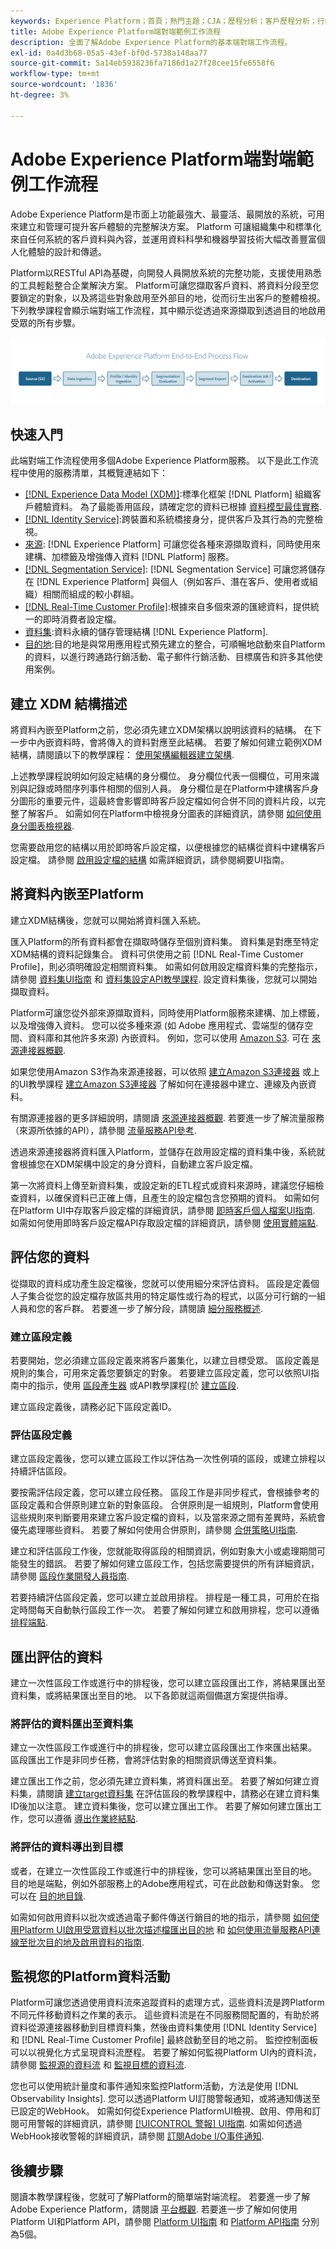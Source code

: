 ```yaml
---
keywords: Experience Platform；首頁；熱門主題；CJA；歷程分析；客戶歷程分析；行銷活動協調；協調；客戶歷程；歷程；歷程協調；功能；地區
title: Adobe Experience Platform端對端範例工作流程
description: 全面了解Adobe Experience Platform的基本端對端工作流程。
exl-id: 0a4d3b68-05a5-43ef-bf0d-5738a148aa77
source-git-commit: 5a14eb5938236fa7186d1a27f28cee15fe6558f6
workflow-type: tm+mt
source-wordcount: '1836'
ht-degree: 3%

---
```


# Adobe Experience Platform端對端範例工作流程

Adobe Experience Platform是市面上功能最強大、最靈活、最開放的系統，可用來建立和管理可提升客戶體驗的完整解決方案。  Platform 可讓組織集中和標準化來自任何系統的客戶資料與內容，並運用資料科學和機器學習技術大幅改善豐富個人化體驗的設計和傳遞。

Platform以RESTful API為基礎，向開發人員開放系統的完整功能，支援使用熟悉的工具輕鬆整合企業解決方案。 Platform可讓您擷取客戶資料、將資料分段至您要鎖定的對象，以及將這些對象啟用至外部目的地，從而衍生出客戶的整體檢視。 下列教學課程會顯示端對端工作流程，其中顯示從透過來源擷取到透過目的地啟用受眾的所有步驟。

![Experience Platform端對端工作流程](./images/end-to-end-tutorial/platform-end-2-end-workflow.png)

## 快速入門

此端對端工作流程使用多個Adobe Experience Platform服務。 以下是此工作流程中使用的服務清單，其概覽連結如下：

- [[!DNL Experience Data Model (XDM)]](../xdm/home.md):標準化框架 [!DNL Platform] 組織客戶體驗資料。 為了最能善用區段，請確定您的資料已根據 [資料模型最佳實務](../xdm/schema/best-practices.md).
- [[!DNL Identity Service]](../identity-service/home.md):跨裝置和系統橋接身分，提供客戶及其行為的完整檢視。
- [來源](../sources/home.md): [!DNL Experience Platform] 可讓您從各種來源擷取資料，同時使用來建構、加標籤及增強傳入資料 [!DNL Platform] 服務。
- [[!DNL Segmentation Service]](../segmentation/home.md): [!DNL Segmentation Service] 可讓您將儲存在 [!DNL Experience Platform] 與個人（例如客戶、潛在客戶、使用者或組織）相關而組成的較小群組。
- [[!DNL Real-Time Customer Profile]](../profile/home.md):根據來自多個來源的匯總資料，提供統一的即時消費者設定檔。
- [資料集](../catalog/datasets/overview.md):資料永續的儲存管理結構 [!DNL Experience Platform].
- [目的地](../destinations/home.md):目的地是與常用應用程式預先建立的整合，可順暢地啟動來自Platform的資料，以進行跨通路行銷活動、電子郵件行銷活動、目標廣告和許多其他使用案例。

## 建立 XDM 結構描述

將資料內嵌至Platform之前，您必須先建立XDM架構以說明該資料的結構。 在下一步中內嵌資料時，會將傳入的資料對應至此結構。 若要了解如何建立範例XDM結構，請閱讀以下的教學課程： [使用架構編輯器建立架構](../xdm/tutorials/create-schema-ui.md).

上述教學課程說明如何設定結構的身分欄位。 身分欄位代表一個欄位，可用來識別與記錄或時間序列事件相關的個別人員。 身分欄位是在Platform中建構客戶身分圖形的重要元件，這最終會影響即時客戶設定檔如何合併不同的資料片段，以完整了解客戶。 如需如何在Platform中檢視身分圖表的詳細資訊，請參閱 [如何使用身分圖表檢視器](../identity-service/ui/identity-graph-viewer.md).

您需要啟用您的結構以用於即時客戶設定檔，以便根據您的結構從資料中建構客戶設定檔。 請參閱 [啟用設定檔的結構](../xdm/ui/resources/schemas.md#profile) 如需詳細資訊，請參閱綱要UI指南。

## 將資料內嵌至Platform

建立XDM結構後，您就可以開始將資料匯入系統。

匯入Platform的所有資料都會在擷取時儲存至個別資料集。 資料集是對應至特定XDM結構的資料記錄集合。 資料可供使用之前 [!DNL Real-Time Customer Profile]，則必須明確設定相關資料集。 如需如何啟用設定檔資料集的完整指示，請參閱 [資料集UI指南](../catalog/datasets/user-guide.md#enable-profile) 和 [資料集設定API教學課程](../profile/tutorials/dataset-configuration.md). 設定資料集後，您就可以開始擷取資料。

Platform可讓您從外部來源擷取資料，同時使用Platform服務來建構、加上標籤，以及增強傳入資料。 您可以從多種來源 (如 Adobe 應用程式、雲端型的儲存空間、資料庫和其他許多來源) 內嵌資料。 例如，您可以使用 [Amazon S3](../sources/tutorials/api/create/cloud-storage/s3.md). 可在 [來源連接器概觀](../sources/home.md).

如果您使用Amazon S3作為來源連接器，可以依照 [建立Amazon S3連接器](../sources/tutorials/api/create/cloud-storage/s3.md) 或上的UI教學課程 [建立Amazon S3連接器](../sources/tutorials/ui/create/cloud-storage/s3.md) 了解如何在連接器中建立、連線及內嵌資料。

有關源連接器的更多詳細說明，請閱讀 [來源連接器概觀](../sources/home.md). 若要進一步了解流量服務（來源所依據的API），請參閱 [流量服務API參考](https://www.adobe.io/experience-platform-apis/references/flow-service/).

透過來源連接器將資料匯入Platform，並儲存在啟用設定檔的資料集中後，系統就會根據您在XDM架構中設定的身分資料，自動建立客戶設定檔。

第一次將資料上傳至新資料集，或設定新的ETL程式或資料來源時，建議您仔細檢查資料，以確保資料已正確上傳，且產生的設定檔包含您預期的資料。 如需如何在Platform UI中存取客戶設定檔的詳細資訊，請參閱 [即時客戶個人檔案UI指南](../profile/ui/user-guide.md). 如需如何使用即時客戶設定檔API存取設定檔的詳細資訊，請參閱 [使用實體端點](../profile/api/entities.md).

## 評估您的資料

從擷取的資料成功產生設定檔後，您就可以使用細分來評估資料。 區段是定義個人子集合從您的設定檔存放區共用的特定屬性或行為的程式，以區分可行銷的一組人員和您的客戶群。 若要進一步了解分段，請閱讀 [細分服務概述](../segmentation/home.md).

### 建立區段定義

若要開始，您必須建立區段定義來將客戶叢集化，以建立目標受眾。 區段定義是規則的集合，可用來定義您要鎖定的對象。 若要建立區段定義，您可以依照UI指南中的指示，使用 [區段產生器](../segmentation/ui/segment-builder.md) 或API教學課程(於 [建立區段](../segmentation/tutorials/create-a-segment.md).

建立區段定義後，請務必記下區段定義ID。

### 評估區段定義

建立區段定義後，您可以建立區段工作以評估為一次性例項的區段，或建立排程以持續評估區段。

要按需評估段定義，您可以建立段任務。 區段工作是非同步程式，會根據參考的區段定義和合併原則建立新的對象區段。 合併原則是一組規則，Platform會使用這些規則來判斷要用來建立客戶設定檔的資料，以及當來源之間有差異時，系統會優先處理哪些資料。 若要了解如何使用合併原則，請參閱 [合併策略UI指南](../profile/merge-policies/ui-guide.md).

建立和評估區段工作後，您就能取得區段的相關資訊，例如對象大小或處理期間可能發生的錯誤。 若要了解如何建立區段工作，包括您需要提供的所有詳細資訊，請參閱 [區段作業開發人員指南](../segmentation/api/segment-jobs.md).

若要持續評估區段定義，您可以建立並啟用排程。 排程是一種工具，可用於在指定時間每天自動執行區段工作一次。 若要了解如何建立和啟用排程，您可以遵循 [排程端點](../segmentation/api/schedules.md).

## 匯出評估的資料

建立一次性區段工作或進行中的排程後，您可以建立區段匯出工作，將結果匯出至資料集，或將結果匯出至目的地。 以下各節就這兩個備選方案提供指導。

### 將評估的資料匯出至資料集

建立一次性區段工作或進行中的排程後，您可以建立區段匯出工作來匯出結果。 區段匯出工作是非同步任務，會將評估對象的相關資訊傳送至資料集。

建立匯出工作之前，您必須先建立資料集，將資料匯出至。 若要了解如何建立資料集，請閱讀 [建立target資料集](../segmentation/tutorials/evaluate-a-segment.md#create-dataset) 在評估區段的教學課程中，請務必在建立資料集ID後加以注意。 建立資料集後，您可以建立匯出工作。 若要了解如何建立匯出工作，您可以遵循 [導出作業終結點](../segmentation/api/export-jobs.md).

### 將評估的資料導出到目標

或者，在建立一次性區段工作或進行中的排程後，您可以將結果匯出至目的地。 目的地是端點，例如外部服務上的Adobe應用程式，可在此啟動和傳送對象。 您可以在 [目的地目錄](../destinations/catalog/overview.md).

如需如何啟用資料以批次或透過電子郵件傳送行銷目的地的指示，請參閱 [如何使用Platform UI啟用受眾資料以批次描述檔匯出目的地](../destinations/ui/activate-batch-profile-destinations.md) 和 [如何使用流量服務API連線至批次目的地及啟用資料的指南](../destinations/api/connect-activate-batch-destinations.md).

## 監視您的Platform資料活動

Platform可讓您透過使用資料流來追蹤資料的處理方式，這些資料流是跨Platform不同元件移動資料之作業的表示。 這些資料流是在不同服務間配置的，有助於將資料從源連接器移動到目標資料集，然後由資料集使用 [!DNL Identity Service] 和 [!DNL Real-Time Customer Profile] 最終啟動至目的地之前。 監控控制面板可以以視覺化方式呈現資料流歷程。 若要了解如何監視Platform UI內的資料流，請參閱 [監視源的資料流](../dataflows/ui/monitor-sources.md) 和 [監視目標的資料流](../dataflows/ui/monitor-destinations.md).

您也可以使用統計量度和事件通知來監控Platform活動，方法是使用 [!DNL Observability Insights]. 您可以透過Platform UI訂閱警報通知，或將通知傳送至已設定的WebHook。 如需如何從Experience PlatformUI檢視、啟用、停用和訂閱可用警報的詳細資訊，請參閱 [[!UICONTROL 警報] UI指南](../observability/alerts/ui.md). 如需如何透過WebHook接收警報的詳細資訊，請參閱 [訂閱Adobe I/O事件通知](../observability/alerts/subscribe.md).

## 後續步驟

閱讀本教學課程後，您就可了解Platform的簡單端對端流程。 若要進一步了解Adobe Experience Platform，請閱讀 [平台概觀](./home.md). 若要進一步了解如何使用Platform UI和Platform API，請參閱 [Platform UI指南](./ui-guide.md) 和 [Platform API指南](./api-guide.md) 分別為5個。
